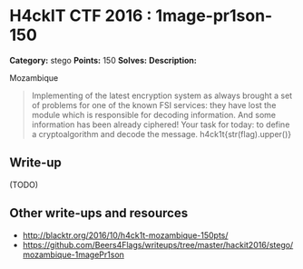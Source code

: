 # H4ckIT CTF 2016 : 1mage-pr1son-150

**Category:** stego
**Points:** 150
**Solves:**
**Description:**

Mozambique

> Implementing of the latest encryption system as always brought a set of problems for one of the known FSI services: they have lost the module which is responsible for decoding information. And some information has been already ciphered! Your task for today: to define a cryptoalgorithm and decode the message.  h4ck1t{str(flag).upper()}

## Write-up

(TODO)

## Other write-ups and resources

* http://blacktr.org/2016/10/h4ck1t-mozambique-150pts/
* https://github.com/Beers4Flags/writeups/tree/master/hackit2016/stego/mozambique-1magePr1son

